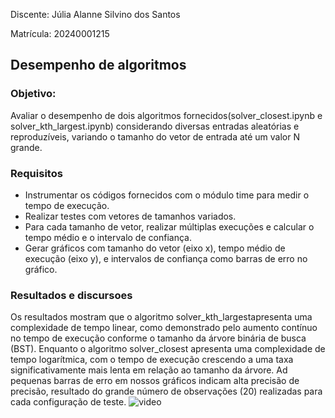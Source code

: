 
Discente: Júlia Alanne Silvino dos Santos

Matrícula: 20240001215

## Desempenho de algoritmos

### Objetivo:
Avaliar o desempenho de dois algoritmos fornecidos(solver_closest.ipynb e solver_kth_largest.ipynb) considerando diversas entradas aleatórias e reproduzíveis, variando o tamanho do vetor de entrada até um valor N grande.

### Requisitos
* Instrumentar os códigos fornecidos com o módulo time para medir o tempo de execução.
*  Realizar testes com vetores de tamanhos variados.
*   Para cada tamanho de vetor, realizar múltiplas execuções e calcular o tempo médio e o
intervalo de confiança.
* Gerar gráficos com tamanho do vetor (eixo x), tempo médio de execução (eixo y), e intervalos de confiança como barras de erro no gráfico.


### Resultados e discursoes
Os resultados mostram que o algoritmo solver_kth_largestapresenta uma complexidade de tempo linear, como demonstrado pelo aumento contínuo no tempo de execução conforme o tamanho da árvore binária de busca (BST). Enquanto o algoritmo solver_closest apresenta uma complexidade de tempo logarítmica, com o tempo de execução crescendo a uma taxa significativamente mais lenta em relação ao tamanho da árvore. Ad pequenas barras de erro em nossos gráficos indicam alta precisão de precisão, resultado do grande número de observações (20) realizadas para cada configuração de teste.
![video]()
